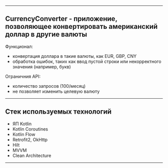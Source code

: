 ___
## CurrencyConverter - приложение, позволяющее конвертировать американский доллар в другие валюты
Функционал:
- конвертация доллара в такие валюты, как EUR, GBP, CNY
- обработка ошибок, таких как ввод пустой строки или некорректного значения (например, букв)

Ограничния API:
- количество запросов (100/месяц)
- не позволяет изменить целевую валюту

___
## Стек используемых технологий  
- ЯП Kotlin
- Kotlin Coroutines
- Kotlin Flow
- Retrofit2, OkHttp
- Hilt
- MVVM
- Clean Architecture

___
